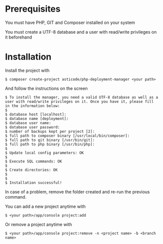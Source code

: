 # Prerequisites

You must have PHP, GIT and Composer installed on your system

You must create a UTF-8 database and a user with read/write privileges on it beforehand

# Installation

Install the project with

    $ composer create-project asticode/php-deployment-manager <your path>
    
And follow the instructions on the screen

    $ To install the manager, you need a valid UTF-8 database as well as a user with read/write privileges on it. Once you have it, please fill in the information below:
    $
    $ database host [localhost]:
    $ database name [deployment]:
    $ database user name:
    $ database user password:
    $ number of backups kept per project [2]:
    $ full path to composer binary [/usr/local/bin/composer]: 
    $ full path to git binary [/usr/bin/git]: 
    $ full path to php binary [/usr/bin/php]: 
    $ 
    $ Update local config parameters: OK
    $ 
    $ Execute SQL commands: OK
    $ 
    $ Create directories: OK
    $
    $
    $ Installation successful!

In case of a problem, remove the folder created and re-run the previous command.
    
You can add a new project anytime with

    $ <your path>/app/console project:add
    
Or remove a project anytime with

    $ <your path>/app/console project:remove -n <project name> -b <branch name>

